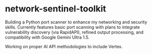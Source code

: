 # network-sentinel-toolkit
Building a Python port scanner to enhance my networking and security skills. Currently features basic port scanning with plans to integrate vulnerability discovery (via RapidAPI), refined output processing, and compatibility with Google Gemini Ultra 1.5.

Working on proper AI API methodologies to include Vertex. 
